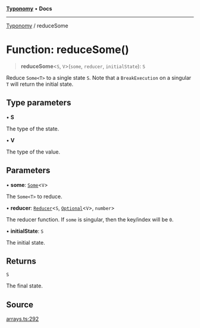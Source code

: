 [**Typonomy**](../README.md) • **Docs**

***

[Typonomy](../globals.md) / reduceSome

# Function: reduceSome()

> **reduceSome**\<`S`, `V`\>(`some`, `reducer`, `initialState`): `S`

Reduce `Some<T>` to a single state `S`.
Note that a `BreakExecution` on a singular `T` will return the initial state.

## Type parameters

• **S**

The type of the state.

• **V**

The type of the value.

## Parameters

• **some**: [`Some`](../type-aliases/Some.md)\<`V`\>

The `Some<T>` to reduce.

• **reducer**: [`Reducer`](../type-aliases/Reducer.md)\<`S`, [`Optional`](../type-aliases/Optional.md)\<`V`\>, `number`\>

The reducer function. If `some` is singular, then the key/index will be `0`.

• **initialState**: `S`

The initial state.

## Returns

`S`

The final state.

## Source

[arrays.ts:292](https://github.com/softcraft-development/typonomy/blob/862c1ddee53805e60a02ad4f6ec1cd71d6a929be/src/arrays.ts#L292)
